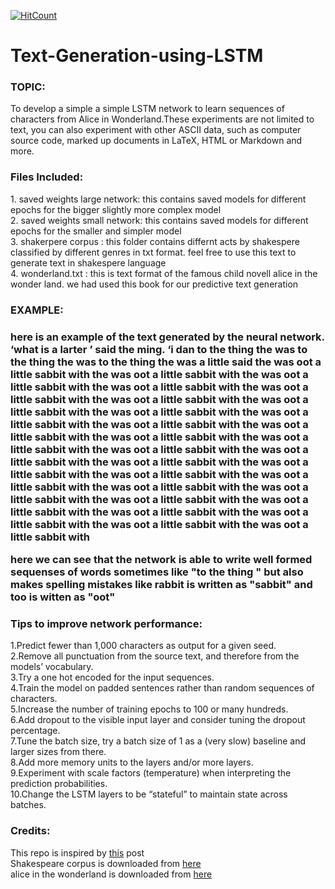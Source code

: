 [![HitCount](http://hits.dwyl.io/adibyte95/Text-Generation-using-LSTM.svg)](http://hits.dwyl.io/adibyte95/Text-Generation-using-LSTM)
# Text-Generation-using-LSTM

<h3>TOPIC:</h3>
To develop a simple a simple LSTM network to learn sequences of characters from Alice in Wonderland.These experiments are not limited to text, you can also experiment with other ASCII data, such as computer source code, marked up documents in LaTeX, HTML or Markdown and more.
<br/>


<h3>Files Included:</h3>
1. saved weights large network: this contains saved models for different epochs for the bigger slightly more complex model<br/>
2. saved weights small network: this contains saved models for different epochs for the smaller and simpler model<br/>
3. shakerpere corpus : this folder contains differnt acts by shakespere classified by different genres in txt format. feel free to use this text to generate text in shakespere language<br/>
4. wonderland.txt : this is text format of the famous child novell alice in the wonder land. we had used this book for our predictive text generation<br/>


<h3>EXAMPLE:<h3>
here is an example of the text generated by the neural network.<br/>
‘what is a 
 larter ’ said the ming. ‘i dan to the thing the was to the thing the was to the thing the was a little said the was oot a little sabbit with the was oot a little sabbit with the was oot a little sabbit with the was oot a little sabbit with the was oot a little sabbit with the was oot a little sabbit with the was oot a little sabbit with the was oot a little sabbit with the was oot a little sabbit with the was oot a little sabbit with the was oot a little sabbit with the was oot a little sabbit with the was oot a little sabbit with the was oot a little sabbit with the was oot a little sabbit with the was oot a little sabbit with the was oot a little sabbit with the was oot a little sabbit with the was oot a little sabbit with the was oot a little sabbit with the was oot a little sabbit with the was oot a little sabbit with the was oot a little sabbit with the was oot a little sabbit with the was oot a little sabbit with the was oot a little sabbit with the was oot a little sabbit with 

here we can see that the network is able to write well formed sequenses of words sometimes like "to the thing " but also makes spelling mistakes like rabbit is written as "sabbit" and too is witten as "oot"
<br/>

<h3>Tips to improve network performance: </h3>
1.Predict fewer than 1,000 characters as output for a given seed.<br/>
2.Remove all punctuation from the source text, and therefore from the models’ vocabulary.<br/>
3.Try a one hot encoded for the input sequences.<br/>
4.Train the model on padded sentences rather than random sequences of characters.<br/>
5.Increase the number of training epochs to 100 or many hundreds.<br/>
6.Add dropout to the visible input layer and consider tuning the dropout percentage.<br/>
7.Tune the batch size, try a batch size of 1 as a (very slow) baseline and larger sizes from there.<br/>
8.Add more memory units to the layers and/or more layers.<br/>
9.Experiment with scale factors (temperature) when interpreting the prediction probabilities.<br/>
10.Change the LSTM layers to be “stateful” to maintain state across batches.<br/>

<h3>Credits:</h3>
This repo is inspired by <a href = "https://machinelearningmastery.com/text-generation-lstm-recurrent-neural-networks-python-keras/">this</a> post<br/>
Shakespeare corpus is downloaded from <a href="http://lexically.net/wordsmith/support/shakespeare.html">here</a><br/>
alice in the wonderland is downloaded from <a href="http://www.gutenberg.org/ebooks/11?msg=welcome_stranger">here</a>
